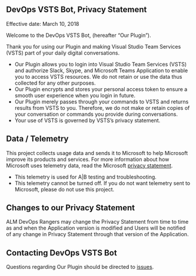 ## DevOps VSTS Bot, Privacy Statement
Effective date: March 10, 2018

Welcome to the DevOps VSTS Bot, (hereafter “Our Plugin”).

Thank you for using our Plugin and making Visual Studio Team Services (VSTS) part of your daily digital conversations.

- Our Plugin allows you to login into Visual Studio Team Services (VSTS) and authorize Slack, Skype, and Microsoft Teams Application to enable you to access VSTS resources. We do not retain or use the data thus collected for any other purposes.
- Our Plugin encrypts and stores your personal access token to ensure a smooth user experience when you login in future.
- Our Plugin merely passes through your commands to VSTS and returns results from VSTS to you. Therefore, we do not make or retain copies of your conversation or commands you provide during conversations. 
- Your use of VSTS is governed by VSTS’s privacy statement.

## Data / Telemetry
This project collects usage data and sends it to Microsoft to help Microsoft improve its products and services. For more information about how Microsoft uses telemetry data, read the Microsoft [privacy statement](http://go.microsoft.com/fwlink/?LinkId=521839). 
- This telemetry is used for A|B testing and troubleshooting. 
- This telemetry cannot be turned off. If you do not want telemetry sent to Microsoft, please do not use this project.

## Changes to our Privacy Statement
ALM DevOps Rangers may change the Privacy Statement from time to time as and when the Application version is modified and Users will be notified of any change in Privacy Statement through that version of the Application.

## Contacting DevOps VSTS Bot
Questions regarding Our Plugin should be directed to [issues](https://github.com/ALM-Rangers/VSTS-Bot/issues). 